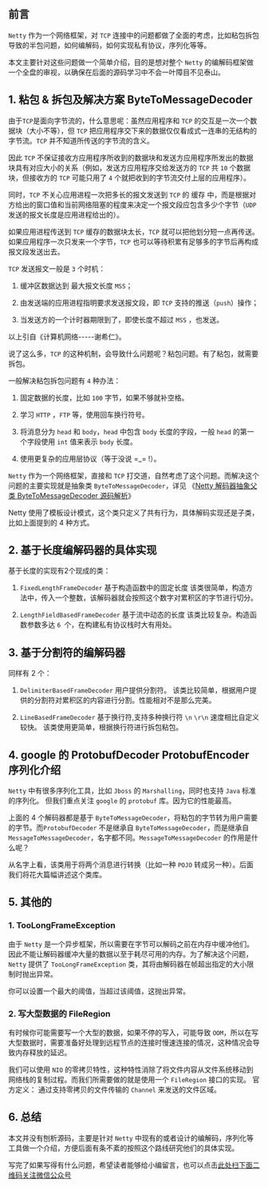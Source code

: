 ## 前言

`Netty` 作为一个网络框架，对 `TCP` 连接中的问题都做了全面的考虑，比如粘包拆包导致的半包问题，如何编解码，如何实现私有协议，序列化等等。

本文主要针对这些问题做一个简单介绍，目的是想对整个 `Netty` 的编解码框架做一个全盘的审视，以确保在后面的源码学习中不会一叶障目不见泰山。

## 1. 粘包 & 拆包及解决方案 ByteToMessageDecoder

由于`TCP`是面向字节流的，什么意思呢：虽然应用程序和 `TCP` 的交互是一次一个数据块（大小不等），但 `TCP` 把应用程序交下来的数据仅仅看成式一连串的无结构的字节流。`TCP` 并不知道所传送的字节流的含义。

因此 `TCP` 不保证接收方应用程序所收到的数据块和发送方应用程序所发出的数据块具有对应大小的关系（例如，发送方应用程序交给发送方的 `TCP` 共 `10` 个数据块，但接收方的 `TCP` 可能只用了 `4` 个就把收到的字节流交付上层的应用程序）。

同时，`TCP` 不关心应用进程一次把多长的报文发送到 `TCP` 的 缓存 中，而是根据对方给出的窗口值和当前网络阻塞的程度来决定一个报文段应包含多少个字节（`UDP` 发送的报文长度是应用进程给出的）。

如果应用进程传送到 `TCP` 缓存的数据块太长，`TCP` 就可以把他划分短一点再传送。如果应用程序一次只发来一个字节，`TCP`   也可以等待积累有足够多的字节后再构成报文段发送出去。

`TCP` 发送报文一般是 `3` 个时机：
1. 缓冲区数据达到 最大报文长度 `MSS`；

2. 由发送端的应用进程指明要求发送报文段，即 `TCP` 支持的推送（`push`）操作；

4. 当发送方的一个计时器期限到了，即使长度不超过 `MSS` ，也发送。

以上引自《计算机网络-----谢希仁》。

说了这么多，`TCP` 的这种机制，会导致什么问题呢？粘包问题。有了粘包，就需要拆包。

一般解决粘包拆包问题有 `4` 种办法：

1. 固定数据的长度，比如 `100` 字节，如果不够就补空格。

3. 学习 `HTTP` ，`FTP` 等，使用回车换行符号。

5. 将消息分为 `head` 和 `body`，`head` 中包含 `body` 长度的字段，一般 `head` 的第一个字段使用 `int` 值来表示 `body` 长度。

7. 使用更复杂的应用层协议（等于没说 =_= !）。

`Netty` 作为一个网络框架，直接和 `TCP` 打交道，自然考虑了这个问题。而解决这个问题的主要实现就是抽象类 `ByteToMessageDecoder`，详见 《[Netty 解码器抽象父类 ByteToMessageDecoder 源码解析](https://www.ycbbs.vip/?p=366 "Netty 解码器抽象父类 ByteToMessageDecoder 源码解析")》

Netty 使用了模板设计模式，这个类只定义了共有行为，具体解码实现还是子类，比如上面提到的 4 种方式。

## 2. 基于长度编解码器的具体实现

基于长度的实现有2个现成的类：

1. `FixedLengthFrameDecoder` 基于构造函数中的固定长度 该类很简单，构造方法中，传入一个整数，该解码器就会按照这个数字对累积区的字节进行切分。

2. `LengthFieldBasedFrameDecoder` 基于流中动态的长度 该类比较复杂。构造函数参数多达 `6 `个，在构建私有协议栈时大有用处。

## 3. 基于分割符的编解码器

同样有 2 个：

1. `DelimiterBasedFrameDecoder` 用户提供分割符。 该类比较简单，根据用户提供的分割符对累积区的内容进行分割。性能相对不是那么完美。

2. `LineBasedFrameDecoder`  基于换行符,支持多种换行符 `\n`  `\r\n` 速度相比自定义较快。 该类使用更简单，根据换行符进行拆包粘包。

## 4. google 的 ProtobufDecoder ProtobufEncoder 序列化介绍

`Netty` 中有很多序列化工具，比如 `Jboss` 的 `Marshalling`，同时也支持 `Java` 标准的序列化。 但我们重点关注 `google` 的 `protobuf` 库。因为它的性能最高。

上面的 4 个解码器都是基于 `ByteToMessageDecoder`，将粘包的字节转为用户需要的字节。而`ProtobufDecoder` 不是继承自 `ByteToMessageDecoder`，而是继承自 `MessageToMessageDecoder`，名字都不同。`MessageToMessageDecoder` 的作用是什么呢？

从名字上看，该类用于将两个消息进行转换（比如一种 `POJO` 转成另一种）。后面我们将花大篇幅讲述这个类库。

## 5. 其他的

### 1. TooLongFrameException
由于 `Netty` 是一个异步框架，所以需要在字节可以解码之前在内存中缓冲他们。因此不能让解码器缓冲大量的数据以至于耗尽可用的内存。为了解决这个问题，`Netty` 提供了 `TooLongFrameException` 类，其将由解码器在帧超出指定的大小限制时抛出异常。

你可以设置一个最大的阈值，当超过该阈值，这抛出异常。

### 2. 写大型数据的 FileRegion

有时候你可能需要写一个大型的数据，如果不停的写入，可能导致 `OOM`，所以在写大型数据时，需要准备好处理到远程节点的连接时慢速连接的情况，这种情况会导致内存释放的延迟。

我们可以使用 `NIO` 的零拷贝特性，这种特性消除了将文件内容从文件系统移动到网络栈的复制过程。而我们所需要做的就是使用一个 `FileRegion` 接口的实现。 官方定义：
通过支持零拷贝的文件传输的 `Channel` 来发送的文件区域。

## 6. 总结

本文并没有刨析源码，主要是针对 `Netty` 中现有的或者设计的编解码，序列化等工具做一个介绍，方便后面有条不紊的按照这个路线研究他们的具体实现。


写完了如果写得有什么问题，希望读者能够给小编留言，也可以点击[此处扫下面二维码关注微信公众号](https://www.ycbbs.vip/?p=28 "此处扫下面二维码关注微信公众号")